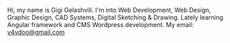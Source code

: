 
<!---
GG-Dimension/GG-Dimension is a ✨ special ✨ repository because its `README.md` (this file) appears on your GitHub profile.
You can click the Preview link to take a look at your changes.
--->
Hi, my name is Gigi Gelashvili. I'm into Web Development, Web Design, Graphic Design, CAD Systems, Digital Sketching & Drawing.
Lately learning Angular framework and CMS Wordpress development.
My email: v4vdoo@gmail.com
